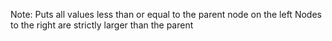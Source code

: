 Note: Puts all values less than or equal to the parent node on the left
Nodes to the right are strictly larger than the parent
